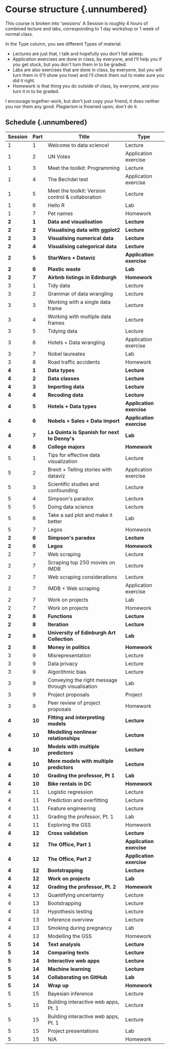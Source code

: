 # Course structure {.unnumbered}

This course is broken into 'sessions' A Session is roughly 4 hours of combined lecture and labs, corresponding to 1 day workshop or 1 week of normal class.

In the Type column, you see different Types of material.

-   Lectures are just that, I talk and hopefully you don't fall asleep.
-   Application exercises are done in class, by everyone, and I'll help you if you get stuck, but you don't turn them in to be graded.
-   Labs are also exercises that are done in class, by everyone, but you will turn them in (I'll show you how) and I'll check them out to make sure you did it right.
-   Homework is that thing you do outside of class, by everyone, and you turn it in to be graded.

I encourage together-work, but don't just copy your friend, it does neither you nor them any good.
Plagiarism is frowned upon; don't do it.

## Schedule {.unnumbered}

| Session | Part   | Title                                             | Type                     |
|---------|--------|---------------------------------------------------|--------------------------|
| 1       | 1      | Welcome to data science!                          | Lecture                  |
| 1       | 2      | UN Votes                                          | Application exercise     |
| 1       | 3      | Meet the toolkit: Programming                     | Lecture                  |
| 1       | 4      | The Bechdel test                                  | Application exercise     |
| 1       | 5      | Meet the toolkit: Version control & collaboration | Lecture                  |
| 1       | 6      | Hello R                                           | Lab                      |
| 1       | 7      | Pet names                                         | Homework                 |
| **2**   | **1**  | **Data and visualisation**                        | **Lecture**              |
| **2**   | **2**  | **Visualising data with ggplot2**                 | **Lecture**              |
| **2**   | **3**  | **Visualising numerical data**                    | **Lecture**              |
| **2**   | **4**  | **Visualising categorical data**                  | **Lecture**              |
| **2**   | **5**  | **StarWars + Dataviz**                            | **Application exercise** |
| **2**   | **6**  | **Plastic waste**                                 | **Lab**                  |
| **2**   | **7**  | **Airbnb listings in Edinburgh**                  | **Homework**             |
| 3       | 1      | Tidy data                                         | Lecture                  |
| 3       | 2      | Grammar of data wrangling                         | Lecture                  |
| 3       | 3      | Working with a single data frame                  | Lecture                  |
| 3       | 4      | Working with multiple data frames                 | Lecture                  |
| 3       | 5      | Tidying data                                      | Lecture                  |
| 3       | 6      | Hotels + Data wrangling                           | Application exercise     |
| 3       | 7      | Nobel laureates                                   | Lab                      |
| 3       | 8      | Road traffic accidents                            | Homework                 |
| **4**   | **1**  | **Data types**                                    | **Lecture**              |
| **4**   | **2**  | **Data classes**                                  | **Lecture**              |
| **4**   | **3**  | **Importing data**                                | **Lecture**              |
| **4**   | **4**  | **Recoding data**                                 | **Lecture**              |
| **4**   | **5**  | **Hotels + Data types**                           | **Application exercise** |
| **4**   | **6**  | **Nobels + Sales + Data import**                  | **Application exercise** |
| **4**   | **7**  | **La Quinta is Spanish for next to Denny's**      | **Lab**                  |
| **4**   | **8**  | **College majors**                                | **Homework**             |
| 5       | 1      | Tips for effective data visualization             | Lecture                  |
| 5       | 2      | Brexit + Telling stories with dataviz             | Application exercise     |
| 5       | 3      | Scientific studies and confounding                | Lecture                  |
| 5       | 4      | Simpson's paradox                                 | Lecture                  |
| 5       | 5      | Doing data science                                | Lecture                  |
| 5       | 6      | Take a sad plot and make it better                | Lab                      |
| 5       | 7      | Legos                                             | Homework                 |
| **2**   | **6**  | **Simpson's paradox**                             | **Lecture**              |
| **2**   | **6**  | **Legos**                                         | **Homework**             |
| 2       | 7      | Web scraping                                      | Lecture                  |
| 2       | 7      | Scraping top 250 movies on IMDB                   | Lecture                  |
| 2       | 7      | Web scraping considerations                       | Lecture                  |
| 2       | 7      | IMDB + Web scraping                               | Application exercise     |
| 2       | 7      | Work on projects                                  | Lab                      |
| 2       | 7      | Work on projects                                  | Homework                 |
| **2**   | **8**  | **Functions**                                     | **Lecture**              |
| **2**   | **8**  | **Iteration**                                     | **Lecture**              |
| **2**   | **8**  | **University of Edinburgh Art Collection**        | **Lab**                  |
| **2**   | **8**  | **Money in politics**                             | **Homework**             |
| 3       | 9      | Misrepresentation                                 | Lecture                  |
| 3       | 9      | Data privacy                                      | Lecture                  |
| 3       | 9      | Algorithmic bias                                  | Lecture                  |
| 3       | 9      | Conveying the right message through visualisation | Lab                      |
| 3       | 9      | Project proposals                                 | Project                  |
| 3       | 9      | Peer review of project proposals                  | Homework                 |
| **4**   | **10** | **Fitting and interpreting models**               | **Lecture**              |
| **4**   | **10** | **Modelling nonlinear relationships**             | **Lecture**              |
| **4**   | **10** | **Models with multiple predictors**               | **Lecture**              |
| **4**   | **10** | **More models with multiple predictors**          | **Lecture**              |
| **4**   | **10** | **Grading the professor, Pt 1**                   | **Lab**                  |
| **4**   | **10** | **Bike rentals in DC**                            | **Homework**             |
| 4       | 11     | Logistic regression                               | Lecture                  |
| 4       | 11     | Prediction and overfitting                        | Lecture                  |
| 4       | 11     | Feature engineering                               | Lecture                  |
| 4       | 11     | Grading the professor, Pt. 1                      | Lab                      |
| 4       | 11     | Exploring the GSS                                 | Homework                 |
| **4**   | **12** | **Cross validation**                              | **Lecture**              |
| **4**   | **12** | **The Office, Part 1**                            | **Application exercise** |
| **4**   | **12** | **The Office, Part 2**                            | **Application exercise** |
| **4**   | **12** | **Bootstrapping**                                 | **Lecture**              |
| **4**   | **12** | **Work on projects**                              | **Lab**                  |
| **4**   | **12** | **Grading the professor, Pt. 2**                  | **Homework**             |
| 4       | 13     | Quantifying uncertainty                           | Lecture                  |
| 4       | 13     | Bootstrapping                                     | Lecture                  |
| 4       | 13     | Hypothesis testing                                | Lecture                  |
| 4       | 13     | Inference overview                                | Lecture                  |
| 4       | 13     | Smoking during pregnancy                          | Lab                      |
| 4       | 13     | Modelling the GSS                                 | Homework                 |
| **5**   | **14** | **Text analysis**                                 | **Lecture**              |
| **5**   | **14** | **Comparing texts**                               | **Lecture**              |
| **5**   | **14** | **Interactive web apps**                          | **Lecture**              |
| **5**   | **14** | **Machine learning**                              | **Lecture**              |
| **5**   | **14** | **Collaborating on GitHub**                       | **Lab**                  |
| **5**   | **14** | **Wrap up**                                       | **Homework**             |
| 5       | 15     | Bayesian inference                                | Lecture                  |
| 5       | 15     | Building interactive web apps, Pt. 1              | Lecture                  |
| 5       | 15     | Building interactive web apps, Pt. 1              | Lecture                  |
| 5       | 15     | Project presentations                             | Lab                      |
| 5       | 15     | N/A                                               | Homework                 |
